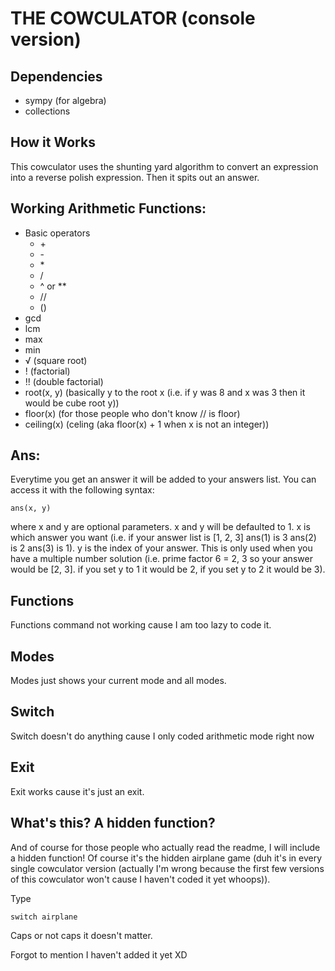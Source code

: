 # THE COWCULATOR (console version)

## Dependencies
* sympy (for algebra)
* collections

## How it Works
This cowculator uses the shunting yard algorithm to convert an expression into a reverse polish expression.
Then it spits out an answer.

## Working Arithmetic Functions:
* Basic operators
    * \+
    * \-
    * \*
    * /
    * ^ or **
    * //
    * ()
* gcd
* lcm
* max
* min
* √ (square root)
* ! (factorial)
* !! (double factorial)
* root(x, y) (basically y to the root x (i.e. if y was 8 and x was 3 then it would be cube root y))
* floor(x) (for those people who don't know // is floor)
* ceiling(x) (celing (aka floor(x) + 1 when x is not an integer))

## Ans:
Everytime you get an answer it will be added to your answers list.
You can access it with the following syntax:
```
ans(x, y)
```
where x and y are optional parameters.
x and y will be defaulted to 1.
x is which answer you want (i.e. if your answer list is [1, 2, 3] ans(1) is 3 ans(2) is 2 ans(3) is 1).
y is the index of your answer.
This is only used when you have a multiple number solution (i.e. prime factor 6 = 2, 3 so your answer would be [2, 3]. if you set y to 1 it would be 2, if you set y to 2 it would be 3).

## Functions
Functions command not working cause I am too lazy to code it.

## Modes
Modes just shows your current mode and all modes.

## Switch
Switch doesn't do anything cause I only coded arithmetic mode right now

## Exit
Exit works cause it's just an exit.

## What's this? A hidden function?
And of course for those people who actually read the readme, I will include a hidden function!
Of course it's the hidden airplane game (duh it's in every single cowculator version (actually I'm wrong because the first few versions of this cowculator won't cause I haven't coded it yet whoops)).
 
Type
```
switch airplane
```
Caps or not caps it doesn't matter.

Forgot to mention I haven't added it yet XD

